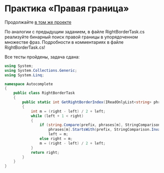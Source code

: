 # Практика «Правая граница»

Продолжайте [в том же проекте](autocomplete.zip)

По аналогии с предыдущим заданием, в файле RightBorderTask.cs реализуйте бинарный поиск правой границы в упорядоченном множестве фраз. Подробности в комментариях в файле RightBorderTask.cs!


Все тесты пройдены, задача сдана:
```cs
using System;
using System.Collections.Generic;
using System.Linq;

namespace Autocomplete
{
    public class RightBorderTask
    {
        public static int GetRightBorderIndex(IReadOnlyList<string> phrases, string prefix, int left, int right)
        {
            int m = (right - left) / 2 + left;
            while (left + 1 < right)
            {
                if (string.Compare(prefix, phrases[m], StringComparison.InvariantCultureIgnoreCase) >= 0 || 
                    phrases[m].StartsWith(prefix, StringComparison.InvariantCultureIgnoreCase))
                    left = m;
                else right = m;
                m = (right - left) / 2 + left;
            }
            return right;
        }
    }
}
```
